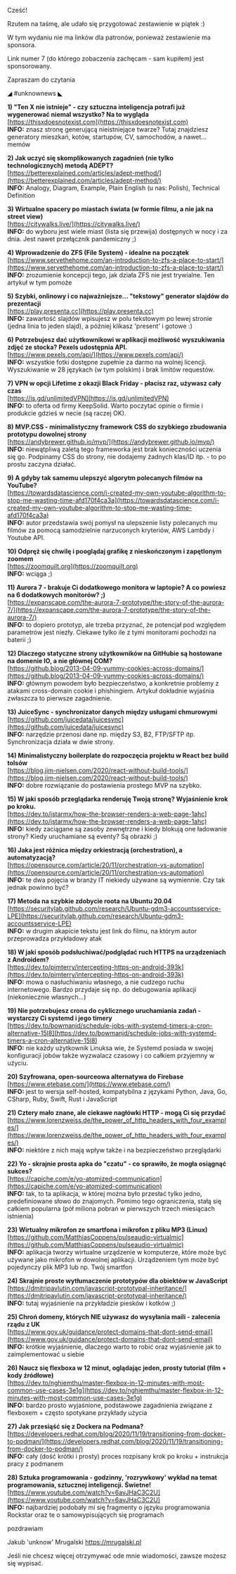 Cześć!

Rzutem na taśmę, ale udało się przygotować zestawienie w piątek :)

W tym wydaniu nie ma linków dla patronów, ponieważ zestawienie ma sponsora.

Link numer 7 (do którego zobaczenia zachęcam - sam kupiłem) jest sponsorowany.

 

Zapraszam do czytania

 

◢ #unknownews ◣


**1) "Ten X nie istnieje" - czy sztuczna inteligencja potrafi już wygenerować niemal wszystko? Na to wygląda**  
[https://thisxdoesnotexist.com](https://thisxdoesnotexist.com)  
**INFO:** znasz stronę generującą nieistniejące twarze? Tutaj znajdziesz generatory mieszkań, kotów, startupów, CV, samochodów, a nawet... memów  


**2) Jak uczyć się skomplikowanych zagadnień (nie tylko technologicznych) metodą ADEPT?**  
[https://betterexplained.com/articles/adept-method/](https://betterexplained.com/articles/adept-method/)  
**INFO:** Analogy, Diagram, Example, Plain English (u nas: Polish), Technical Definition  


**3) Wirtualne spacery po miastach świata (w formie filmu, a nie jak na street view)**  
[https://citywalks.live/](https://citywalks.live/)  
**INFO:** do wyboru jest wiele miast (lista się przewija) dostępnych w nocy i za dnia. Jest nawet przełącznik pandemiczny ;)  


**4) Wprowadzenie do ZFS (File System) - idealne na początek**  
[https://www.servethehome.com/an-introduction-to-zfs-a-place-to-start/](https://www.servethehome.com/an-introduction-to-zfs-a-place-to-start/)  
**INFO:** zrozumienie koncepcji tego, jak działa ZFS nie jest trywialne. Ten artykuł w tym pomoże  


**5) Szybki, onlinowy i co najważniejsze... "tekstowy" generator slajdów do prezentacji**  
[https://play.presenta.cc](https://play.presenta.cc)  
**INFO:** zawartość slajdów wpisujesz w polu tekstowym po lewej stronie (jedna linia to jeden slajd), a później klikasz 'present' i gotowe :)  


**6) Potrzebujesz dać użytkownikowi w aplikacji możliwość wyszukiwania zdjęć ze stocka? Pexels udostępnia API.**  
[https://www.pexels.com/api/](https://www.pexels.com/api/)  
**INFO:** wszystkie fotki dostępne zupełnie za darmo na wolnej licencji. Wyszukiwanie w 28 językach (w tym polskim) i brak limitów requestów.  


**7) VPN w opcji Lifetime z okazji Black Friday - płacisz raz, używasz cały czas**  
[https://is.gd/unlimitedVPN](https://is.gd/unlimitedVPN)  
**INFO:** to oferta od firmy KeepSolid. Warto poczytać opinie o firmie i produkcie gdzieś w necie (są raczej OK).  


**8) MVP.CSS - minimalistyczny framework CSS do szybkiego zbudowania prototypu dowolnej strony**  
[https://andybrewer.github.io/mvp/](https://andybrewer.github.io/mvp/)  
**INFO:** niewątpliwą zaletą tego frameworka jest brak konieczności uczenia się go. Podpinamy CSS do strony, nie dodajemy żadnych klas/ID itp. - to po prostu zaczyna działać.  


**9) A gdyby tak samemu ulepszyć algorytm polecanych filmów na YouTube?**  
[https://towardsdatascience.com/i-created-my-own-youtube-algorithm-to-stop-me-wasting-time-afd170f4ca3a](https://towardsdatascience.com/i-created-my-own-youtube-algorithm-to-stop-me-wasting-time-afd170f4ca3a)  
**INFO:** autor przedstawia swój pomysł na ulepszenie listy polecanych mu filmów za pomocą samodzielnie narzuconych kryteriów, AWS Lambdy i Youtube API.  


**10) Odpręż się chwilę i pooglądaj grafikę z nieskończonym i zapętlonym zoomem**  
[https://zoomquilt.org](https://zoomquilt.org)  
**INFO:** wciąga ;)  


**11) Aurora 7 - brakuje Ci dodatkowego monitora w laptopie? A co powiesz na 6 dodatkowych monitorów? ;)**  
[https://expanscape.com/the-aurora-7-prototype/the-story-of-the-aurora-7/](https://expanscape.com/the-aurora-7-prototype/the-story-of-the-aurora-7/)  
**INFO:** to dopiero prototyp, ale trzeba przyznać, że potencjał pod względem parametrów jest niezły. Ciekawe tylko ile z tymi monitorami pochodzi na baterii ;)  


**12) Dlaczego statyczne strony użytkowników na GitHubie są hostowane na domenie IO, a nie głównej COM?**  
[https://github.blog/2013-04-09-yummy-cookies-across-domains/](https://github.blog/2013-04-09-yummy-cookies-across-domains/)  
**INFO:** głównym powodem było bezpieczeństwo, a konkretnie problemy z atakami cross-domain cookie i phishingiem. Artykuł dokładnie wyjaśnia zwłaszcza to pierwsze zagadnienie.  


**13) JuiceSync - synchronizator danych między usługami chmurowymi**  
[https://github.com/juicedata/juicesync](https://github.com/juicedata/juicesync)  
**INFO:** narzędzie przenosi dane np. między S3, B2, FTP/SFTP itp. Synchronizacja działa w dwie strony.  


**14) Minimalistyczny boilerplate do rozpoczęcia projektu w React bez build tolsów**  
[https://blog.jim-nielsen.com/2020/react-without-build-tools/](https://blog.jim-nielsen.com/2020/react-without-build-tools/)  
**INFO:** dobre rozwiązanie do postawienia prostego MVP na szybko.  


**15) W jaki sposób przeglądarka renderuję Twoją stronę? Wyjaśnienie krok po kroku.**  
[https://dev.to/jstarmx/how-the-browser-renders-a-web-page-1ahc](https://dev.to/jstarmx/how-the-browser-renders-a-web-page-1ahc)  
**INFO:** kiedy zaciągane są zasoby zewnętrzne i kiedy blokują one ładowanie strony? Kiedy uruchamiane są eventy? Są obrazki ;)  


**16) Jaka jest różnica między orkiestracją (orchestration), a automatyzacją?**  
[https://opensource.com/article/20/11/orchestration-vs-automation](https://opensource.com/article/20/11/orchestration-vs-automation)  
**INFO:** te dwa pojęcia w branży IT niekiedy używane są wymiennie. Czy tak jednak powinno być?  


**17) Metoda na szybkie zdobycie roota na Ubuntu 20.04**  
[https://securitylab.github.com/research/Ubuntu-gdm3-accountsservice-LPE](https://securitylab.github.com/research/Ubuntu-gdm3-accountsservice-LPE)  
**INFO:** w drugim akapicie tekstu jest link do filmu, na którym autor przeprowadza przykładowy atak  


**18) W jaki sposób podsłuchiwać/podglądać ruch HTTPS na urządzeniach z Androidem?**  
[https://dev.to/pimterry/intercepting-https-on-android-393k](https://dev.to/pimterry/intercepting-https-on-android-393k)  
**INFO:** mowa o nasłuchiwaniu własnego, a nie cudzego ruchu internetowego. Bardzo przydaje się np. do debugowania aplikacji (niekoniecznie własnych...)  


**19) Nie potrzebujesz crona do cyklicznego uruchamiania zadań - wystarczy Ci systemd i jego timery**  
[https://dev.to/bowmanjd/schedule-jobs-with-systemd-timers-a-cron-alternative-15l8](https://dev.to/bowmanjd/schedule-jobs-with-systemd-timers-a-cron-alternative-15l8)  
**INFO:** nie każdy użytkownik Linuksa wie, że Systemd posiada w swojej konfiguracji jobów także wyzwalacz czasowy i co całkiem przyjemny w użyciu.  


**20) Szyfrowana, open-sourceowa alternatywa do Firebase**  
[https://www.etebase.com/](https://www.etebase.com/)  
**INFO:** jest to wersja self-hosted, kompatybilna z językami Python, Java, Go, CSharp, Ruby, Swift, Rust i JavaScript  


**21) Cztery mało znane, ale ciekawe nagłówki HTTP - mogą Ci się przydać**  
[https://www.lorenzweiss.de/the_power_of_http_headers_with_four_examples/](https://www.lorenzweiss.de/the_power_of_http_headers_with_four_examples/)  
**INFO:** niektóre z nich mają wpływ także i na bezpieczeństwo przeglądarki  


**22) Yo - skrajnie prosta apka do "czatu" - co sprawiło, że mogła osiągnąć sukces?**  
[https://capiche.com/e/yo-atomized-communication](https://capiche.com/e/yo-atomized-communication)  
**INFO:** tak, to ta aplikacja, w której można było przesłać tylko jedno, predefiniowane słowo do znajomych. Pomimo tego ograniczenia, stałą się całkiem popularna (pół miliona pobrań w pierwszych trzech miesiącach istnienia)  


**23) Wirtualny mikrofon ze smartfona i mikrofon z pliku MP3 (Linux)**  
[https://github.com/MatthiasCoppens/pulseaudio-virtualmic](https://github.com/MatthiasCoppens/pulseaudio-virtualmic)  
**INFO:** aplikacja tworzy wirtualne urządzenie w komputerze, które może być używane jako mikrofon w dowolnej aplikacji. Urządzeniem tym może być pojedynczy plik MP3 lub np. Twój smartfon  


**24) Skrajnie proste wytłumaczenie prototypów dla obiektów w JavaScript**  
[https://dmitripavlutin.com/javascript-prototypal-inheritance/](https://dmitripavlutin.com/javascript-prototypal-inheritance/)  
**INFO:** tutaj wyjaśnienie na przykładzie piesków i kotków ;)  


**25) Chroń domeny, których NIE używasz do wysyłania maili - zalecenia rządu z UK**  
[https://www.gov.uk/guidance/protect-domains-that-dont-send-email](https://www.gov.uk/guidance/protect-domains-that-dont-send-email)  
**INFO:** krótkie wyjaśnienie, dlaczego warto to robić oraz wyjaśnienie jak to zaimplementować u siebie  


**26) Naucz się flexboxa w 12 minut, oglądając jeden, prosty tutorial (film + kody źródłowe)**  
[https://dev.to/nghiemthu/master-flexbox-in-12-minutes-with-most-common-use-cases-3e1g](https://dev.to/nghiemthu/master-flexbox-in-12-minutes-with-most-common-use-cases-3e1g)  
**INFO:** bardzo prosto wyjaśnione, podstawowe zagadnienia związane z flexboxem + często spotykane przykłady użycia  


**27) Jak przesiąść się z Dockera na Podmana?**  
[https://developers.redhat.com/blog/2020/11/19/transitioning-from-docker-to-podman/](https://developers.redhat.com/blog/2020/11/19/transitioning-from-docker-to-podman/)  
**INFO:** cały (dość krótki i prosty) proces rozpisany krok po kroku + instrukcja pracy z podmanem  


**28) Sztuka programowania - godzinny, 'rozrywkowy' wykład na temat programowania, sztucznej inteligencji. Świetne!**  
[https://www.youtube.com/watch?v=6avJHaC3C2U](https://www.youtube.com/watch?v=6avJHaC3C2U)  
**INFO:** najbardziej podobały mi się fragmenty o języku programowania Rockstar oraz te o samowypisujących się programach  


 
pozdrawiam

Jakub 'unknow' Mrugalski
https://mrugalski.pl
 

Jeśli nie chcesz więcej otrzymywać ode mnie wiadomości, zawsze możesz się wypisać.